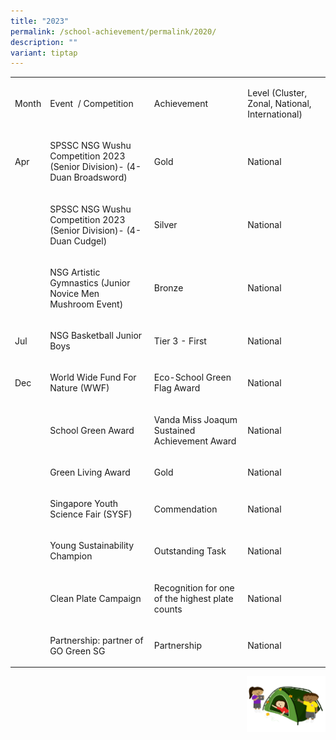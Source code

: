 ```yaml
---
title: "2023"
permalink: /school-achievement/permalink/2020/
description: ""
variant: tiptap
---
```

<table>
<tbody>
<tr>
<td rowspan="1" colspan="1">
<p>Month</p>
</td>
<td rowspan="1" colspan="1">
<p>Event&nbsp; / Competition&nbsp;</p>
</td>
<td rowspan="1" colspan="1">
<p>Achievement</p>
</td>
<td rowspan="1" colspan="1">
<p>Level (Cluster, Zonal, National, International)</p>
</td>
</tr>
<tr>
<td rowspan="1" colspan="1">
<p>Apr</p>
</td>
<td rowspan="1" colspan="1">
<p>SPSSC NSG Wushu Competition 2023 (Senior Division)- (4-Duan Broadsword)</p>
</td>
<td rowspan="1" colspan="1">
<p>Gold</p>
</td>
<td rowspan="1" colspan="1">
<p>National</p>
</td>
</tr>
<tr>
<td rowspan="1" colspan="1">
<p></p>
</td>
<td rowspan="1" colspan="1">
<p>SPSSC NSG Wushu Competition 2023 (Senior Division)- (4-Duan Cudgel)</p>
</td>
<td rowspan="1" colspan="1">
<p>Silver</p>
</td>
<td rowspan="1" colspan="1">
<p>National</p>
</td>
</tr>
<tr>
<td rowspan="1" colspan="1">
<p></p>
</td>
<td rowspan="1" colspan="1">
<p>NSG Artistic Gymnastics (Junior Novice Men Mushroom Event)</p>
</td>
<td rowspan="1" colspan="1">
<p>Bronze</p>
</td>
<td rowspan="1" colspan="1">
<p>National</p>
</td>
</tr>
<tr>
<td rowspan="1" colspan="1">
<p>Jul</p>
</td>
<td rowspan="1" colspan="1">
<p>NSG Basketball Junior Boys</p>
</td>
<td rowspan="1" colspan="1">
<p>Tier 3 - First</p>
</td>
<td rowspan="1" colspan="1">
<p>National</p>
</td>
</tr>
<tr>
<td rowspan="1" colspan="1">
<p>Dec</p>
</td>
<td rowspan="1" colspan="1">
<p>World Wide Fund For Nature (WWF)</p>
</td>
<td rowspan="1" colspan="1">
<p>Eco-School Green Flag Award</p>
</td>
<td rowspan="1" colspan="1">
<p>National</p>
</td>
</tr>
<tr>
<td rowspan="1" colspan="1">
<p></p>
</td>
<td rowspan="1" colspan="1">
<p>School Green Award</p>
</td>
<td rowspan="1" colspan="1">
<p>Vanda Miss Joaqum Sustained Achievement Award</p>
</td>
<td rowspan="1" colspan="1">
<p>National</p>
</td>
</tr>
<tr>
<td rowspan="1" colspan="1">
<p></p>
</td>
<td rowspan="1" colspan="1">
<p>Green Living Award</p>
</td>
<td rowspan="1" colspan="1">
<p>Gold</p>
</td>
<td rowspan="1" colspan="1">
<p>National</p>
</td>
</tr>
<tr>
<td rowspan="1" colspan="1">
<p></p>
</td>
<td rowspan="1" colspan="1">
<p>Singapore Youth Science Fair (SYSF)</p>
</td>
<td rowspan="1" colspan="1">
<p>Commendation</p>
</td>
<td rowspan="1" colspan="1">
<p>National</p>
</td>
</tr>
<tr>
<td rowspan="1" colspan="1">
<p></p>
</td>
<td rowspan="1" colspan="1">
<p>Young Sustainability Champion</p>
</td>
<td rowspan="1" colspan="1">
<p>Outstanding Task</p>
</td>
<td rowspan="1" colspan="1">
<p>National</p>
</td>
</tr>
<tr>
<td rowspan="1" colspan="1">
<p></p>
</td>
<td rowspan="1" colspan="1">
<p>Clean Plate Campaign</p>
</td>
<td rowspan="1" colspan="1">
<p>Recognition for one of the highest plate counts</p>
</td>
<td rowspan="1" colspan="1">
<p>National</p>
</td>
</tr>
<tr>
<td rowspan="1" colspan="1">
<p></p>
</td>
<td rowspan="1" colspan="1">
<p>Partnership: partner of GO Green SG</p>
</td>
<td rowspan="1" colspan="1">
<p>Partnership</p>
</td>
<td rowspan="1" colspan="1">
<p>National</p>
</td>
</tr>
</tbody>
</table>
<div class="isomer-image-wrapper">
<img style="width:25%;float:right" height="auto" width="100%" src="/images/Small%20logo/gwps%20children%20(3).png">
</div>
<p></p>